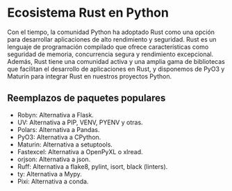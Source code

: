 # Ecosistema Rust en Python

Con el tiempo, la comunidad Python ha adoptado Rust como una opción para
desarrollar aplicaciones de alto rendimiento y seguridad. Rust es un lenguaje de
programación compilado que ofrece características como seguridad de memoria,
concurrencia segura y rendimiento excepcional. Además, Rust tiene una comunidad
activa y una amplia gama de bibliotecas que facilitan el desarrollo de
aplicaciones en Rust, y disponemos de PyO3 y Maturin para integrar Rust en
nuestros proyectos Python.

## Reemplazos de paquetes populares

- Robyn: Alternativa a Flask.
- UV: Alternativa a PIP, VENV, PYENV y otras.
- Polars: Alternativa a Pandas.
- PyO3: Alternativa a CPython.
- Maturin: Alternativa a setuptools.
- Fastexcel: Alternativa a OpenPyXL o xlread.
- orjson: Alternativa a json.
- Ruff: Alternativa a flake8, pylint, isort, black (linters).
- ty: Alternativa a Mypy.
- Pixi: Alternativa a conda.
